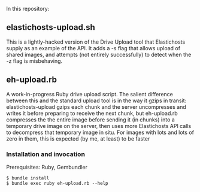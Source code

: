 In this repository:

## elastichosts-upload.sh 

This is a lightly-hacked version of the Drive Upload tool that
Elastichosts supply as an example of the API.  It adds a -s flag that
allows upload of shared images, and attempts (not entirely
successfully) to detect when the -z flag is misbehaving.

## eh-upload.rb 

A work-in-progress Ruby drive upload script.  The salient difference
between this and the standard upload tool is in the way it gzips in
transit: elastichosts-upload gzips each chunk and the server
uncompresses and writes it before preparing to receive the next chunk,
but eh-upload.rb compresses the the entire image before sending it (in
chunks) into a temporary drive image on the server, then uses more
Elastichosts API calls to decompress that temporary image in situ.
For images with lots and lots of zero in them, this is expected (by
me, at least) to be faster

### Installation and invocation

Prerequisites: Ruby, Gembundler

    $ bundle install
    $ bundle exec ruby eh-upload.rb --help

